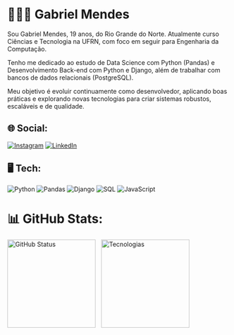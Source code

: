 # 👨🏽‍💻 Gabriel Mendes<br>

Sou Gabriel Mendes, 19 anos, do Rio Grande do Norte.
Atualmente curso Ciências e Tecnologia na UFRN, com foco em seguir para Engenharia da Computação.

Tenho me dedicado ao estudo de Data Science com Python (Pandas) e Desenvolvimento Back-end com Python e Django, além de trabalhar com bancos de dados relacionais (PostgreSQL).

Meu objetivo é evoluir continuamente como desenvolvedor, aplicando boas práticas e explorando novas tecnologias para criar sistemas robustos, escaláveis e de qualidade.

## 🌐 Social:
[![Instagram](https://img.shields.io/badge/Instagram-%23E4405F.svg?logo=Instagram&logoColor=white)](https://www.instagram.com/__gabrielmendesx/) [![LinkedIn](https://img.shields.io/badge/LinkedIn-%230077B5.svg?logo=linkedin&logoColor=white)](https://www.linkedin.com/in/gabrielmendes06/) 

## 🖥 Tech:
![Python](https://img.shields.io/badge/python-3670A0?style=for-the-badge&logo=python&logoColor=ffdd54) ![Pandas](https://img.shields.io/badge/-Pandas-333333?style=for-the-badge&logo=pandas) ![Django](https://img.shields.io/badge/Django-092E20?style=for-the-badge&logo=django&logoColor=green) ![SQL](https://img.shields.io/badge/-SQL-000?&logo=MySQL&style=for-the-badge&logoColor=4479A1) ![JavaScript](https://img.shields.io/badge/javascript-%23323330.svg?style=for-the-badge&logo=javascript&logoColor=%23F7DF1E) 

# 📊 GitHub Stats:
<p>
  <img
    align="left"
    alt="GitHub Status"
    height="200"
    style="padding-right: 10px;"
    src="https://github-readme-stats.vercel.app/api?username=mendesx5&show_icons=true&theme=tokyonight&include_all_commits=true"
  />
  
  <img
    align="left"
    alt="Tecnologias"
    height="200"
    style="padding-right: 10px;"
    src="https://github-readme-stats.vercel.app/api/top-langs/?username=mendesx5&theme=tokyonight&layout=compact&custom_title=Tecnologias&langs_count=9"
  />
</p>
